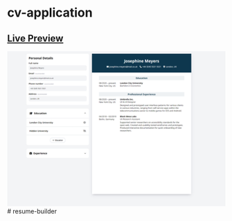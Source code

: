 # cv-application

## [Live Preview](https://rthakur2712.github.io/resume-builder/)

![Resume Project Demo Picture](assets/resume.png)
#   r e s u m e - b u i l d e r 
 
 
